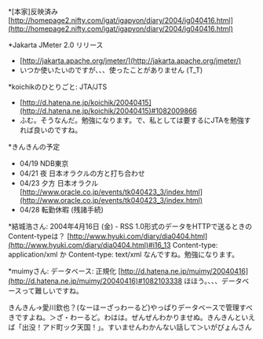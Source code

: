*[本家]反映済み
[http://homepage2.nifty.com/igat/igapyon/diary/2004/ig040416.html](http://homepage2.nifty.com/igat/igapyon/diary/2004/ig040416.html)

*Jakarta JMeter 2.0 リリース

  * [http://jakarta.apache.org/jmeter/](http://jakarta.apache.org/jmeter/)
  * いつか使いたいのですが、、、使ったことがありません (T_T)


*koichikのひとりごと: JTA/JTS

  * [http://d.hatena.ne.jp/koichik/20040415](http://d.hatena.ne.jp/koichik/20040415)#1082009866
  * ふむ。そうなんだ。勉強になります。で、私としては要するにJTAを勉強すれば良いのですね。


*きんきんの予定

* 04/19 NDB東京
* 04/21 夜 日本オラクルの方と打ち合わせ
* 04/23 夕方 日本オラクル [http://www.oracle.co.jp/events/tk040423_3/index.html](http://www.oracle.co.jp/events/tk040423_3/index.html)
* 04/28 転勤休暇 (残諸手続)


*結城浩さん: 2004年4月16日 (金) - RSS 1.0形式のデータをHTTPで送るときのContent-typeは？
[http://www.hyuki.com/diary/dia0404.html](http://www.hyuki.com/diary/dia0404.html)#i16_13
Content-type: application/xml か Content-type: text/xml なんですね。勉強になります。

*muimyさん: データベース: 正規化
[http://d.hatena.ne.jp/muimy/20040416](http://d.hatena.ne.jp/muimy/20040416)#1082103338
ほほう。、、、データベースって難しいですね。



きんきん→愛川欽也？(なーほーざっわーるど)やっぱりデータベースで管理すべきですよね。＞ざ・わーるど。わはは。ぜんぜんわかりませぬ。きんきんといえば「出没！アド町ック天国！」。すいませんわかんない話して＞いがぴょんさん
